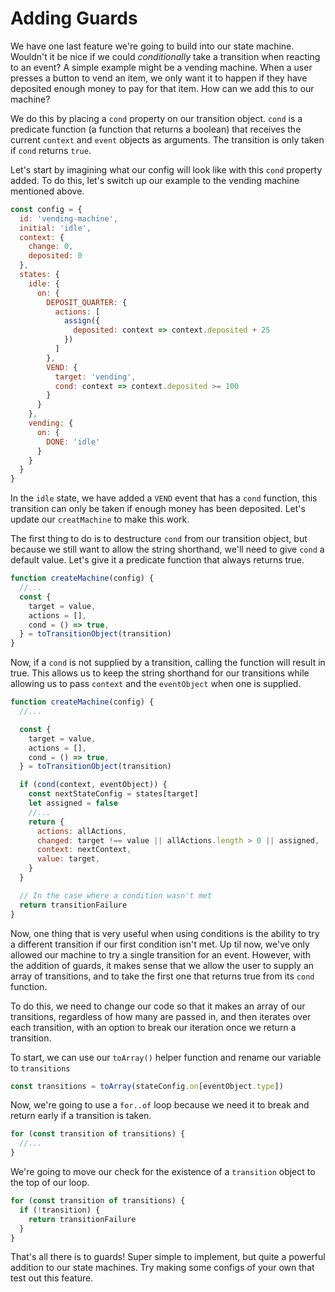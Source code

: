 # Adding Guards

We have one last feature we're going to build into our state machine. Wouldn't it be nice if we could _conditionally_ take a transition when reacting to an event? A simple example might be a vending machine. When a user presses a button to vend an item, we only want it to happen if they have deposited enough money to pay for that item. How can we add this to our machine?

We do this by placing a `cond` property on our transition object. `cond` is a predicate function (a function that returns a boolean) that receives the current `context` and `event` objects as arguments. The transition is only taken if `cond` returns `true`.

Let's start by imagining what our config will look like with this `cond` property added. To do this, let's switch up our example to the vending machine mentioned above.

```javascript
const config = {
  id: 'vending-machine',
  initial: 'idle',
  context: {
    change: 0,
    deposited: 0
  },
  states: {
    idle: {
      on: {
        DEPOSIT_QUARTER: {
          actions: [
            assign({
              deposited: context => context.deposited + 25
            })
          ]
        },
        VEND: {
          target: 'vending',
          cond: context => context.deposited >= 100
        }
      }
    },
    vending: {
      on: {
        DONE: 'idle'
      }
    }
  }
}
```

In the `idle` state, we have added a `VEND` event that has a `cond` function, this transition can only be taken if enough money has been deposited. Let's update our `creatMachine` to make this work.

The first thing to do is to destructure `cond` from our transition object, but because we still want to allow the string shorthand, we'll need to give `cond` a default value. Let's give it a predicate function that always returns true.

```javascript
function createMachine(config) {
  //...
  const {
    target = value,
    actions = [],
    cond = () => true,
  } = toTransitionObject(transition)
}
```

Now, if a `cond` is not supplied by a transition, calling the function will result in true. This allows us to keep the string shorthand for our transitions while allowing us to pass `context` and the `eventObject` when one is supplied.

```javascript
function createMachine(config) {
  //...

  const {
    target = value,
    actions = [],
    cond = () => true,
  } = toTransitionObject(transition)

  if (cond(context, eventObject)) {
    const nextStateConfig = states[target]
    let assigned = false
    //...
    return {
      actions: allActions,
      changed: target !== value || allActions.length > 0 || assigned,
      context: nextContext,
      value: target,
    }
  }

  // In the case where a condition wasn't met
  return transitionFailure
}
```

Now, one thing that is very useful when using conditions is the ability to try a different transition if our first condition isn't met. Up til now, we've only allowed our machine to try a single transition for an event. However, with the addition of guards, it makes sense that we allow the user to supply an array of transitions, and to take the first one that returns true from its `cond` function.

To do this, we need to change our code so that it makes an array of our transitions, regardless of how many are passed in, and then iterates over each transition, with an option to break our iteration once we return a transition.

To start, we can use our `toArray()` helper function and rename our variable to `transitions`

```javascript
const transitions = toArray(stateConfig.on[eventObject.type])
```

Now, we're going to use a `for..of` loop because we need it to break and return early if a transition is taken.

```javascript
for (const transition of transitions) {
  //...
}
```

We're going to move our check for the existence of a `transition` object to the top of our loop.

```javascript
for (const transition of transitions) {
  if (!transition) {
    return transitionFailure
  }
}
```

That's all there is to guards! Super simple to implement, but quite a powerful addition to our state machines. Try making some configs of your own that test out this feature.

